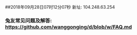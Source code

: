 ##2018年09月28日07时12分07秒 新址: 104.248.63.254
### 兔友常见问题及解答: https://github.com/wanggonging/d/blob/w/FAQ.md
